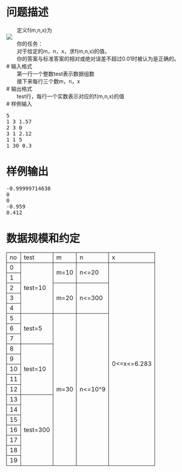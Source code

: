 <div id="pcont1" style="margin-top:20px; display:block;">

# 问题描述

<div class="pdcont">　　定义f(m,n,x)为<br/>
<img src="source/tsinsen/A1304/img/aHR0cDovL3d3dy50c2luc2VuLmNvbS9SZXF1aXJlRmlsZS5kbz9maWQ9TG03bUw4R0o=.do"/><br/>
　　你的任务：<br/>
　　对于给定的m，n，x，求f(m,n,x)的值。<br/>
　　你的答案与标准答案的相对或绝对误差不超过0.01时被认为是正确的。</div>
# 输入格式

<div class="pdcont">　　第一行一个整数test表示数据组数<br/>
　　接下来每行三个数m，n，x</div>
# 输出格式

<div class="pdcont">　　test行，每行一个实数表示对应的f(m,n,x)的值</div>
# 样例输入

<pre class="pddata">5
1 3 1.57
2 3 0
3 1 2.12
1 1 5
1 30 0.3
</pre>

# 样例输出

<pre class="pddata">-0.99999714638
0
0
-0.959
0.412
</pre>

# 数据规模和约定

<div class="pdcont"><table cellspacing="0" cellpadding="2px" style="border-collapse:collapse;" class="table table-striped table-horver"><tbody><tr style="border:solid 1.0pt"><td style="border:solid 1.0pt">no</td><td style="border:solid 1.0pt">test</td><td style="border:solid 1.0pt">m</td><td style="border:solid 1.0pt">n</td><td style="border:solid 1.0pt">x</td></tr><tr style="border:solid 1.0pt"><td style="border:solid 1.0pt">0</td><td rowspan="5" style="border:solid 1.0pt">test=10</td><td rowspan="2" style="border:solid 1.0pt">m=10</td><td rowspan="2" style="border:solid 1.0pt">n&lt;=20</td><td rowspan="20" style="border:solid 1.0pt">0&lt;=x&lt;=6.283</td></tr><tr style="border:solid 1.0pt"><td style="border:solid 1.0pt">1</td></tr><tr style="border:solid 1.0pt"><td style="border:solid 1.0pt">2</td><td rowspan="3" style="border:solid 1.0pt">m=20</td><td rowspan="3" style="border:solid 1.0pt">n&lt;=300</td></tr><tr style="border:solid 1.0pt"><td style="border:solid 1.0pt">3</td></tr><tr style="border:solid 1.0pt"><td style="border:solid 1.0pt">4</td></tr><tr style="border:solid 1.0pt"><td style="border:solid 1.0pt">5</td><td rowspan="3" style="border:solid 1.0pt">test=5</td><td rowspan="15" style="border:solid 1.0pt">m=30</td><td rowspan="15" style="border:solid 1.0pt">n&lt;=10^9</td></tr><tr style="border:solid 1.0pt"><td style="border:solid 1.0pt">6</td></tr><tr style="border:solid 1.0pt"><td style="border:solid 1.0pt">7</td></tr><tr style="border:solid 1.0pt"><td style="border:solid 1.0pt">8</td><td rowspan="5" style="border:solid 1.0pt">test=10</td></tr><tr style="border:solid 1.0pt"><td style="border:solid 1.0pt">9</td></tr><tr style="border:solid 1.0pt"><td style="border:solid 1.0pt">10</td></tr><tr style="border:solid 1.0pt"><td style="border:solid 1.0pt">11</td></tr><tr style="border:solid 1.0pt"><td style="border:solid 1.0pt">12</td></tr><tr style="border:solid 1.0pt"><td style="border:solid 1.0pt">13</td><td rowspan="7" style="border:solid 1.0pt">test=300</td></tr><tr style="border:solid 1.0pt"><td style="border:solid 1.0pt">14</td></tr><tr style="border:solid 1.0pt"><td style="border:solid 1.0pt">15</td></tr><tr style="border:solid 1.0pt"><td style="border:solid 1.0pt">16</td></tr><tr style="border:solid 1.0pt"><td style="border:solid 1.0pt">17</td></tr><tr style="border:solid 1.0pt"><td style="border:solid 1.0pt">18</td></tr><tr style="border:solid 1.0pt"><td style="border:solid 1.0pt">19</td></tr></tbody></table></div>

</div>